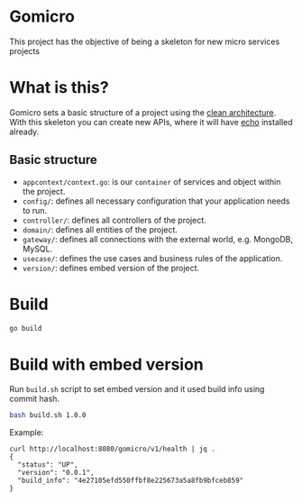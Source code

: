 Gomicro
=======

This project has the objective of being a skeleton for new micro services projects

# What is this?

Gomicro sets a basic structure of a project using the [clean architecture](https://blog.cleancoder.com/uncle-bob/2012/08/13/the-clean-architecture.html).  
With this skeleton you can create new APIs, where it will have [echo](https://echo.labstack.com/) installed already.

## Basic structure

* `appcontext/context.go`: is our `container` of services and object within the project.
* `config/`: defines all necessary configuration that your application needs to run.
* `controller/`: defines all controllers of the project.
* `domain/`: defines all entities of the project.
* `gateway/`: defines all connections with the external world, e.g. MongoDB, MySQL.
* `usecase/`: defines the use cases and business rules of the application.
* `version/`: defines embed version of the project.

# Build

```sh
go build
```

# Build with embed version

Run `build.sh` script to set embed version and it used build info using commit hash.  

```sh
bash build.sh 1.0.0
```

Example:
```
curl http://localhost:8080/gomicro/v1/health | jq .
{
  "status": "UP",
  "version": "0.0.1",
  "build_info": "4e27105efd550ffbf8e225673a5a8fb9bfceb859"
}
```
